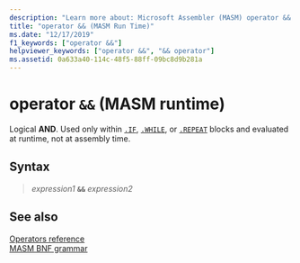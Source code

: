 ```yaml
---
description: "Learn more about: Microsoft Assembler (MASM) operator && (MASM runtime)"
title: "operator && (MASM Run Time)"
ms.date: "12/17/2019"
f1_keywords: ["operator &&"]
helpviewer_keywords: ["operator &&", "&& operator"]
ms.assetid: 0a633a40-114c-48f5-88ff-09bc8d9b281a
---
```

# operator `&&` (MASM runtime)

Logical **AND**. Used only within [`.IF`](dot-if.md), [`.WHILE`](dot-while.md), or [`.REPEAT`](dot-repeat.md) blocks and evaluated at runtime, not at assembly time.

## Syntax

> *expression1* **`&&`** *expression2*

## See also

[Operators reference](operators-reference.md)\
[MASM BNF grammar](masm-bnf-grammar.md)
